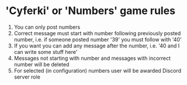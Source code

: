 # 'Cyferki' or 'Numbers' game rules
1. You can only post numbers
2. Correct message must start with number following previously posted number, i.e. if someone posted number '39' you must follow with '40'
3. If you want you can add any message after the number, i.e. '40 and I can write some stuff here'
4. Messages not starting with number and messages with incorrect number will be deleted
5. For selected (in configuration) numbers user will be awarded Discord server role
